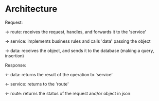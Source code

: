 # Architecture

Request:

→ route: receives the request, handles, and forwards it to the 'service'

→ service: implements business rules and calls 'data' passing the object

→ data: receives the object, and sends it to the database (making a query, insertion)

Response:

← data: returns the result of the operation to 'service'

← service: returns to the 'route'

← route: returns the status of the request and/or object in json
